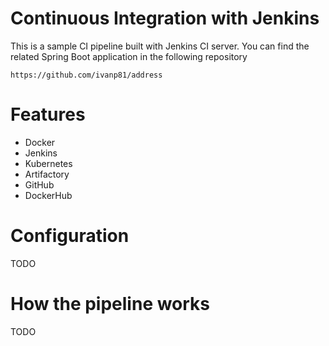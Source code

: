 # Continuous Integration with Jenkins

This is a sample CI pipeline built with Jenkins CI server. You can find the related Spring Boot application in the following repository

```
https://github.com/ivanp81/address
```
# Features
- Docker
- Jenkins
- Kubernetes
- Artifactory
- GitHub
- DockerHub

# Configuration
TODO 

# How the pipeline works 
TODO
